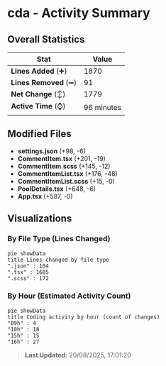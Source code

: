 # cda - Activity Summary 

## Overall Statistics

| Stat                   | Value                                                             |
| ---------------------- | ----------------------------------------------------------------- |
| **Lines Added** (➕)   | 1870                                          |
| **Lines Removed** (➖) | 91                                        |
| **Net Change** (↕)    | 1779                |
| **Active Time** (⌚)   | 96 minutes |


## Modified Files
- **settings.json** (+98, -6)
- **CommentItem.tsx** (+201, -19)
- **CommentItem.scss** (+145, -12)
- **CommentItemList.tsx** (+176, -48)
- **CommentItemList.scss** (+15, -0)
- **PoolDetails.tsx** (+648, -6)
- **App.tsx** (+587, -0)

## Visualizations

### By File Type (Lines Changed)

```mermaid
pie showData
title Lines changed by file type
".json" : 104
".tsx" : 1685
".scss" : 172
```

### By Hour (Estimated Activity Count)

```mermaid
pie showData
title Coding activity by hour (count of changes)
"09h" : 4
"10h" : 18
"15h" : 15
"16h" : 27
```


> **Last Updated:** 20/08/2025, 17:01:20